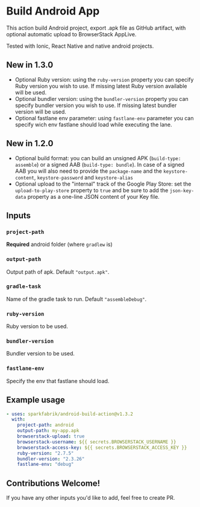 # Build Android App

This action build Android project, export .apk file as GitHub artifact, with optional automatic upload to BrowserStack AppLive.

Tested with Ionic, React Native and native android projects.

## New in 1.3.0

- Optional Ruby version: using the `ruby-version` property you can specify Ruby version you wish to use. If missing latest Ruby version available will be used.
- Optional bundler version: using the `bundler-version` property you can specify bundler version you wish to use. If missing latest bundler version will be used.
- Optional fastlane env parameter: using `fastlane-env` parameter you can specify wich env fastlane should load while executing the lane.

## New in 1.2.0

- Optional build format: you can build an unsigned APK (`build-type: assemble`) or a signed AAB (`build-type: bundle`). In case of a signed AAB you will also need to provide the `package-name` and the `keystore-content`, `keystore-password` and `keystore-alias`
- Optional upload to the "internal" track of the Google Play Store: set the `upload-to-play-store` property to `true` and be sure to add the `json-key-data` property as a one-line JSON content of your Key file.

## Inputs

### `project-path`

**Required** android folder (where `gradlew` is)

### `output-path`

Output path of apk. Default `"output.apk"`.

### `gradle-task`

Name of the gradle task to run. Default `"assembleDebug"`.

### `ruby-version`

Ruby version to be used.

### `bundler-version`

Bundler version to be used.

### `fastlane-env`

Specify the env that fastlane should load.

## Example usage

```yaml
- uses: sparkfabrik/android-build-action@v1.3.2
  with:
    project-path: android
    output-path: my-app.apk
    browserstack-upload: true
    browserstack-username: ${{ secrets.BROWSERSTACK_USERNAME }}
    browserstack-access-key: ${{ secrets.BROWSERSTACK_ACCESS_KEY }}
    ruby-version: "2.7.5"
    bundler-version: "2.3.26"
    fastlane-env: "debug"
```

## Contributions Welcome!

If you have any other inputs you'd like to add, feel free to create PR.

